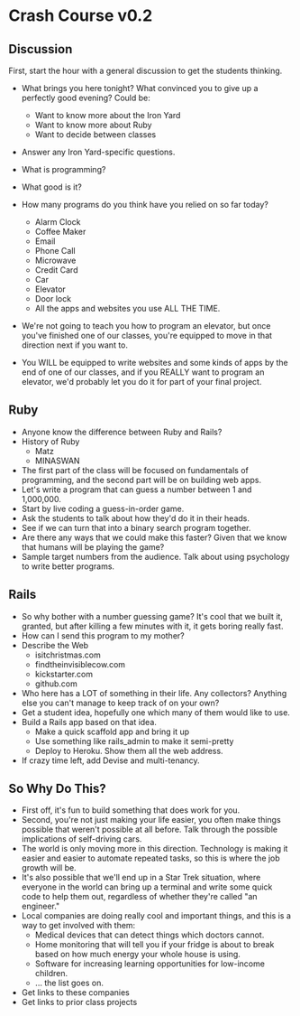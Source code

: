# Crash Course v0.2

## Discussion

First, start the hour with a general discussion to get the students thinking.

* What brings you here tonight?  What convinced you to give up a perfectly good evening?  Could be:
  * Want to know more about the Iron Yard
  * Want to know more about Ruby
  * Want to decide between classes
* Answer any Iron Yard-specific questions.

* What is programming?
* What good is it?
* How many programs do you think have you relied on so far today?
  * Alarm Clock
  * Coffee Maker
  * Email
  * Phone Call
  * Microwave
  * Credit Card
  * Car
  * Elevator
  * Door lock
  * All the apps and websites you use ALL THE TIME.

* We're not going to teach you how to program an elevator, but once you've finished one of our classes, you're equipped to move in that direction next if you want to.
* You WILL be equipped to write websites and some kinds of apps by the end of one of our classes, and if you REALLY want to program an elevator, we'd probably let you do it for part of your final project.

## Ruby

* Anyone know the difference between Ruby and Rails?
* History of Ruby
  * Matz
  * MINASWAN
* The first part of the class will be focused on fundamentals of programming, and the second part will be on building web apps.
* Let's write a program that can guess a number between 1 and 1,000,000.
* Start by live coding a guess-in-order game.
* Ask the students to talk about how they'd do it in their heads.
* See if we can turn that into a binary search program together.
* Are there any ways that we could make this faster?  Given that we know that humans will be playing the game?
* Sample target numbers from the audience.  Talk about using psychology to write better programs.

## Rails

* So why bother with a number guessing game?  It's cool that we built it, granted, but after killing a few minutes with it, it gets boring really fast.
* How can I send this program to my mother?
* Describe the Web
  * isitchristmas.com
  * findtheinvisiblecow.com
  * kickstarter.com
  * github.com
* Who here has a LOT of something in their life.  Any collectors?  Anything else you can't manage to keep track of on your own?
* Get a student idea, hopefully one which many of them would like to use.
* Build a Rails app based on that idea.
  * Make a quick scaffold app and bring it up
  * Use something like rails_admin to make it semi-pretty
  * Deploy to Heroku.  Show them all the web address.
* If crazy time left, add Devise and multi-tenancy.

## So Why Do This?

* First off, it's fun to build something that does work for you.  
* Second, you're not just making your life easier, you often make things possible that weren't possible at all before.  Talk through the possible implications of self-driving cars.
* The world is only moving more in this direction.  Technology is making it easier and easier to automate repeated tasks, so this is where the job growth will be.
* It's also possible that we'll end up in a Star Trek situation, where everyone in the world can bring up a terminal and write some quick code to help them out, regardless of whether they're called "an engineer."
* Local companies are doing really cool and important things, and this is a way to get involved with them:
  * Medical devices that can detect things which doctors cannot.
  * Home monitoring that will tell you if your fridge is about to break based on how much energy your whole house is using.
  * Software for increasing learning opportunities for low-income children.
  * ... the list goes on.
* Get links to these companies
* Get links to prior class projects
